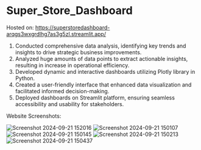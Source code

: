 # Super_Store_Dashboard

Hosted on: https://superstoredashboard-arqgs3wxgrdlhg7as3g5zl.streamlit.app/

1. Conducted comprehensive data analysis, identifying key trends and insights to drive strategic business improvements.
2. Analyzed huge amounts of data points to extract actionable insights, resulting in increase in operational efficiency.
3. Developed dynamic and interactive dashboards utilizing Plotly library in Python.
4. Created a user-friendly interface that enhanced data visualization and facilitated informed decision-making.
5. Deployed dashboards on Streamlit platform, ensuring seamless accessibility and usability for stakeholders.

Website Screenshots:



![Screenshot 2024-09-21 152016](https://github.com/user-attachments/assets/e090c2f1-f71b-4018-8290-fb59749141c7)
![Screenshot 2024-09-21 150107](https://github.com/user-attachments/assets/49400621-249d-438f-9b9b-9ac062919da5)
![Screenshot 2024-09-21 150145](https://github.com/user-attachments/assets/7fddc2c7-46af-4e84-87e0-30767f220cec)
![Screenshot 2024-09-21 150213](https://github.com/user-attachments/assets/8d5de5f9-202e-4b5b-b5ca-ca1a5dfef094)
![Screenshot 2024-09-21 150437](https://github.com/user-attachments/assets/da024ced-f256-4865-b56b-2758fa815169)


